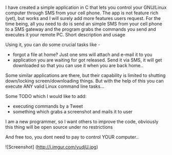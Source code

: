 I have created a simple application in C that lets you control your GNU/Linux computer through SMS from your cell phone. The app is not feature rich (yet), but works and I will surely add more features users request. For the time being, all you need to do is send an simple SMS from your cell phone to a SMS gateway and the program grabs the commands you send and executes it your remote PC. Short description and usage

Using it, you can do some crucial tasks like -
* forgot a file at home? Just one sms will attach and e-mail it to you
* application you are waiting for got released. Send it via SMS, it will get downloaded so that you can use it when you are back home..

Some similar applications are there, but their capability is limited to shutting down/locking screen/downloading things. But with the help of this you can execute ANY valid Linux command line tasks...

Some TODO which I would like to add:
* executing commands by a Tweet
* something which grabs a screenshot and mails it to user

I am a new programmer, so I want others to improve the code, obviously this thing will be open source under no restrictions

And free too, you dont need to pay to control YOUR computer..

![Screenshot] (http://i.imgur.com/yudjU.jpg)

